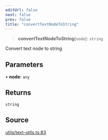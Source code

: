 ```yaml
---
editUrl: false
next: false
prev: false
title: "convertTextNodeToString"
---
```


> **convertTextNodeToString**(`node`): `string`

Convert text node to string

## Parameters

• **node**: `any`

## Returns

`string`

## Source

[utils/text-utils.ts:83](https://github.com/dakhetov/dgmjs/blob/main/packages/core/src/utils/text-utils.ts#L83)
